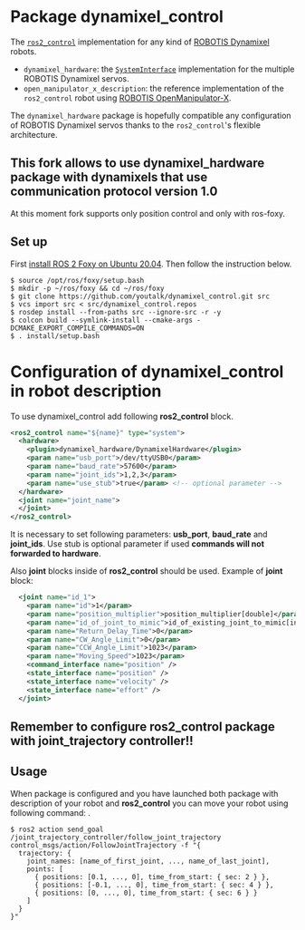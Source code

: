 # Package dynamixel_control

The [`ros2_control`](https://github.com/ros-controls/ros2_control) implementation for any kind of [ROBOTIS Dynamixel](https://emanual.robotis.com/docs/en/dxl/) robots.

- `dynamixel_hardware`: the [`SystemInterface`](https://github.com/ros-controls/ros2_control/blob/master/hardware_interface/include/hardware_interface/system_interface.hpp) implementation for the multiple ROBOTIS Dynamixel servos.
- `open_manipulator_x_description`: the reference implementation of the `ros2_control` robot using [ROBOTIS OpenManipulator-X](https://emanual.robotis.com/docs/en/platform/openmanipulator_x/overview/).

The `dynamixel_hardware` package is hopefully compatible any configuration of ROBOTIS Dynamixel servos thanks to the `ros2_control`'s flexible architecture.


## This fork allows to use dynamixel_hardware package with dynamixels that use communication protocol version 1.0

At this moment fork supports only position control and only with ros-foxy.

## Set up

First [install ROS 2 Foxy on Ubuntu 20.04](https://index.ros.org/doc/ros2/Installation/Foxy/Linux-Install-Debians/). Then follow the instruction below.

```shell
$ source /opt/ros/foxy/setup.bash
$ mkdir -p ~/ros/foxy && cd ~/ros/foxy
$ git clone https://github.com/youtalk/dynamixel_control.git src
$ vcs import src < src/dynamixel_control.repos
$ rosdep install --from-paths src --ignore-src -r -y
$ colcon build --symlink-install --cmake-args -DCMAKE_EXPORT_COMPILE_COMMANDS=ON
$ . install/setup.bash
```

# Configuration of dynamixel_control in robot description

To use dynamixel_control add following **ros2_control** block.

```xml
<ros2_control name="${name}" type="system">
  <hardware>
    <plugin>dynamixel_hardware/DynamixelHardware</plugin>
    <param name="usb_port">/dev/ttyUSB0</param>
    <param name="baud_rate">57600</param>
    <param name="joint_ids">1,2,3</param>
    <param name="use_stub">true</param> <!-- optional parameter -->
  </hardware>
  <joint name="joint_name">
  </joint>
</ros2_control>
```

It is necessary to set following parameters: **usb_port**, **baud_rate** and **joint_ids**. Use stub is optional parameter if used **commands will not forwarded to hardware**.

Also **joint** blocks inside of **ros2_control** should be used. Example of **joint** block:

```xml
  <joint name="id_1">
    <param name="id">1</param>
    <param name="position_multiplier">position_multiplier[double]</param>
    <param name="id_of_joint_to_mimic">id_of_existing_joint_to_mimic[int]</param>
    <param name="Return_Delay_Time">0</param>
    <param name="CW_Angle_Limit">0</param>
    <param name="CCW_Angle_Limit">1023</param>
    <param name="Moving_Speed">1023</param>
    <command_interface name="position" />
    <state_interface name="position" />
    <state_interface name="velocity" />
    <state_interface name="effort" />
  </joint>
```
## Remember to configure  ros2_control package with joint_trajectory controller!!

## Usage

When package is configured and you have launched both package with description of your robot and **ros2_control** you can move your robot using following command:
.
```shell
$ ros2 action send_goal /joint_trajectory_controller/follow_joint_trajectory control_msgs/action/FollowJointTrajectory -f "{
  trajectory: {
    joint_names: [name_of_first_joint, ..., name_of_last_joint],
    points: [
      { positions: [0.1, ..., 0], time_from_start: { sec: 2 } },
      { positions: [-0.1, ..., 0], time_from_start: { sec: 4 } },
      { positions: [0, ..., 0], time_from_start: { sec: 6 } }
    ]
  }
}"
```
